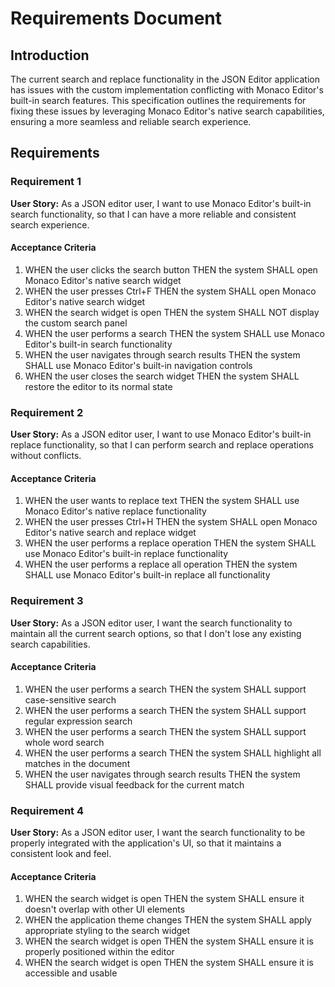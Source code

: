 # Requirements Document

## Introduction

The current search and replace functionality in the JSON Editor application has issues with the custom implementation conflicting with Monaco Editor's built-in search features. This specification outlines the requirements for fixing these issues by leveraging Monaco Editor's native search capabilities, ensuring a more seamless and reliable search experience.

## Requirements

### Requirement 1

**User Story:** As a JSON editor user, I want to use Monaco Editor's built-in search functionality, so that I can have a more reliable and consistent search experience.

#### Acceptance Criteria

1. WHEN the user clicks the search button THEN the system SHALL open Monaco Editor's native search widget
2. WHEN the user presses Ctrl+F THEN the system SHALL open Monaco Editor's native search widget
3. WHEN the search widget is open THEN the system SHALL NOT display the custom search panel
4. WHEN the user performs a search THEN the system SHALL use Monaco Editor's built-in search functionality
5. WHEN the user navigates through search results THEN the system SHALL use Monaco Editor's built-in navigation controls
6. WHEN the user closes the search widget THEN the system SHALL restore the editor to its normal state

### Requirement 2

**User Story:** As a JSON editor user, I want to use Monaco Editor's built-in replace functionality, so that I can perform search and replace operations without conflicts.

#### Acceptance Criteria

1. WHEN the user wants to replace text THEN the system SHALL use Monaco Editor's native replace functionality
2. WHEN the user presses Ctrl+H THEN the system SHALL open Monaco Editor's native search and replace widget
3. WHEN the user performs a replace operation THEN the system SHALL use Monaco Editor's built-in replace functionality
4. WHEN the user performs a replace all operation THEN the system SHALL use Monaco Editor's built-in replace all functionality

### Requirement 3

**User Story:** As a JSON editor user, I want the search functionality to maintain all the current search options, so that I don't lose any existing search capabilities.

#### Acceptance Criteria

1. WHEN the user performs a search THEN the system SHALL support case-sensitive search
2. WHEN the user performs a search THEN the system SHALL support regular expression search
3. WHEN the user performs a search THEN the system SHALL support whole word search
4. WHEN the user performs a search THEN the system SHALL highlight all matches in the document
5. WHEN the user navigates through search results THEN the system SHALL provide visual feedback for the current match

### Requirement 4

**User Story:** As a JSON editor user, I want the search functionality to be properly integrated with the application's UI, so that it maintains a consistent look and feel.

#### Acceptance Criteria

1. WHEN the search widget is open THEN the system SHALL ensure it doesn't overlap with other UI elements
2. WHEN the application theme changes THEN the system SHALL apply appropriate styling to the search widget
3. WHEN the search widget is open THEN the system SHALL ensure it is properly positioned within the editor
4. WHEN the search widget is open THEN the system SHALL ensure it is accessible and usable